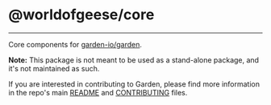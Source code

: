 # @worldofgeese/core

---

Core components for [garden-io/garden](https://github.com/garden-io/garden).

**Note:** This package is not meant to be used as a stand-alone package, and it's not maintained as such.

If you are interested in contributing to Garden, please find more information in the repo's main [README](../README.md)
and [CONTRIBUTING](../CONTRIBUTING.md) files.
